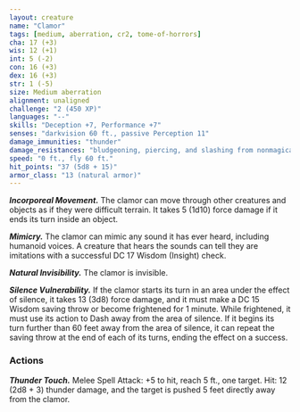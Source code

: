 ```yaml
---
layout: creature
name: "Clamor"
tags: [medium, aberration, cr2, tome-of-horrors]
cha: 17 (+3)
wis: 12 (+1)
int: 5 (-2)
con: 16 (+3)
dex: 16 (+3)
str: 1 (-5)
size: Medium aberration
alignment: unaligned
challenge: "2 (450 XP)"
languages: "--"
skills: "Deception +7, Performance +7"
senses: "darkvision 60 ft., passive Perception 11"
damage_immunities: "thunder"
damage_resistances: "bludgeoning, piercing, and slashing from nonmagical weapons"
speed: "0 ft., fly 60 ft."
hit_points: "37 (5d8 + 15)"
armor_class: "13 (natural armor)"
---
```


***Incorporeal Movement.*** The clamor can move through other creatures
and objects as if they were difficult terrain. It takes 5 (1d10) force damage
if it ends its turn inside an object.

***Mimicry.*** The clamor can mimic any sound it has ever heard, including
humanoid voices. A creature that hears the sounds can tell they are
imitations with a successful DC 17 Wisdom (Insight) check.

***Natural Invisibility.*** The clamor is invisible.

***Silence Vulnerability.*** If the clamor starts its turn in an area under
the effect of silence, it takes 13 (3d8) force damage, and it must make a
DC 15 Wisdom saving throw or become frightened for 1 minute. While
frightened, it must use its action to Dash away from the area of silence. If
it begins its turn further than 60 feet away from the area of silence, it can
repeat the saving throw at the end of each of its turns, ending the effect
on a success.

### Actions

***Thunder Touch.*** Melee Spell Attack: +5 to hit, reach 5 ft., one target.
Hit: 12 (2d8 + 3) thunder damage, and the target is pushed 5 feet directly
away from the clamor.

